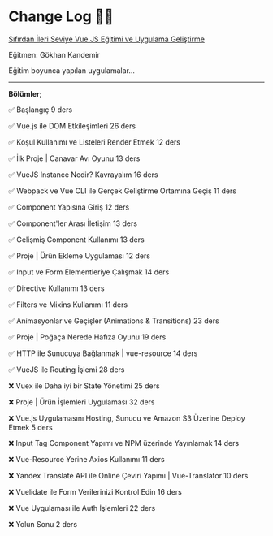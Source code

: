 # **Change Log** 📜📝

[Sıfırdan İleri Seviye Vue.JS Eğitimi ve Uygulama Geliştirme](https://www.udemy.com/course/sifirdan-ileri-seviye-vuejs-2-vuex-vue-router-egitim-seti/)

Eğitmen: Gökhan Kandemir

Eğitim boyunca yapılan uygulamalar...

---

**Bölümler;**

✅ Başlangıç
9 ders

✅ Vue.js ile DOM Etkileşimleri
26 ders

✅ Koşul Kullanımı ve Listeleri Render Etmek
12 ders

✅ İlk Proje | Canavar Avı Oyunu
13 ders

✅ VueJS Instance Nedir? Kavrayalım
16 ders

✅ Webpack ve Vue CLI ile Gerçek Geliştirme Ortamına Geçiş
11 ders

✅ Component Yapısına Giriş
12 ders

✅ Component'ler Arası İletişim
13 ders

✅ Gelişmiş Component Kullanımı
13 ders

✅ Proje | Ürün Ekleme Uygulaması
12 ders

✅ Input ve Form Elementleriye Çalışmak
14 ders

✅ Directive Kullanımı
13 ders

✅ Filters ve Mixins Kullanımı
11 ders

✅ Animasyonlar ve Geçişler (Animations & Transitions)
23 ders

✅ Proje | Poğaça Nerede Hafıza Oyunu
19 ders

✅ HTTP ile Sunucuya Bağlanmak | vue-resource
14 ders

✅ VueJS ile Routing İşlemi
28 ders

❌ Vuex ile Daha iyi bir State Yönetimi
25 ders

❌ Proje | Ürün İşlemleri Uygulaması
32 ders

❌ Vue.js Uygulamasını Hosting, Sunucu ve Amazon S3 Üzerine Deploy Etmek
5 ders

❌ Input Tag Component Yapımı ve NPM üzerinde Yayınlamak
14 ders

❌ Vue-Resource Yerine Axios Kullanımı
11 ders

❌ Yandex Translate API ile Online Çeviri Yapımı | Vue-Translator
10 ders

❌ Vuelidate ile Form Verilerinizi Kontrol Edin
16 ders

❌ Vue Uygulaması ile Auth İşlemleri
22 ders

❌ Yolun Sonu
2 ders
